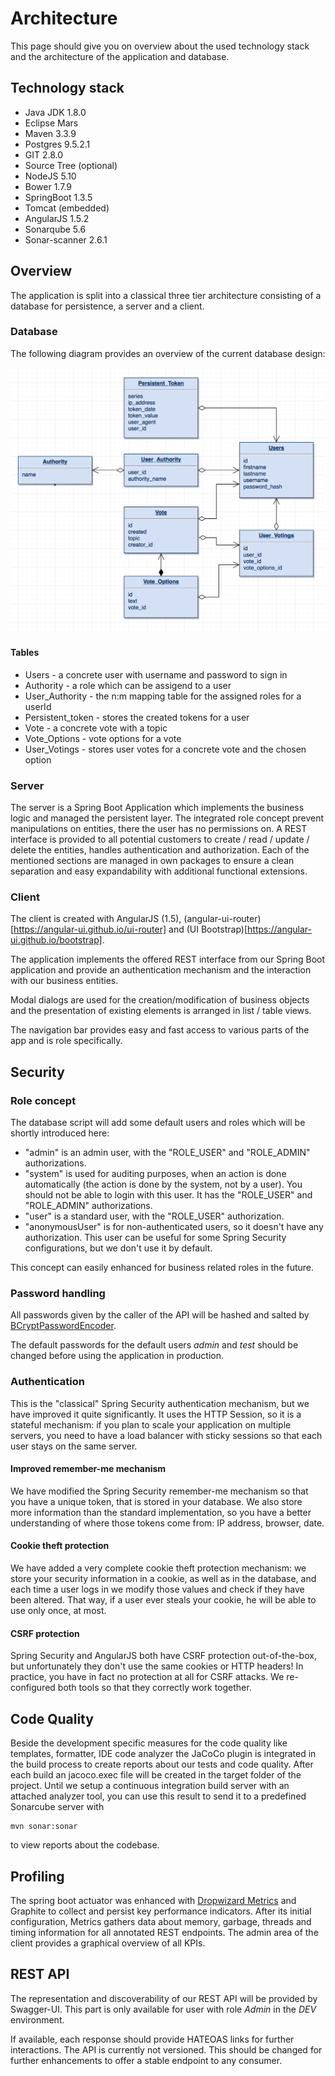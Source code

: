 # Architecture

This page should give you on overview about the used technology stack and the architecture of the application and database. 

## Technology stack
- Java JDK 1.8.0
- Eclipse Mars 
- Maven 3.3.9
- Postgres 9.5.2.1
- GIT 2.8.0
- Source Tree (optional)
- NodeJS 5.10
- Bower 1.7.9
- SpringBoot 1.3.5
- Tomcat (embedded)
- AngularJS 1.5.2
- Sonarqube 5.6
- Sonar-scanner 2.6.1

## Overview

The application is split into a classical three tier architecture consisting of a database for persistence, a server and a client.

### Database

The following diagram provides an overview of the current database design:

![Database Model](./resources/dbmodel.tiff)

#### Tables

* Users - a concrete user with username and password to sign in
* Authority - a role which can be assigend to a user
* User_Authority - the n:m mapping table for the assigned roles for a userId
* Persistent_token - stores the created tokens for a user
* Vote - a concrete vote with a topic
* Vote_Options - vote options for a vote
* User_Votings - stores user votes for a concrete vote and the chosen option

### Server

The server is a Spring Boot Application which implements the business logic and managed the persistent layer. The integrated role concept prevent manipulations on entities, there the user has no permissions on. A REST interface is provided to all potential customers to create / read / update / delete the entities, handles authentication and authorization. Each of the mentioned sections are managed in own packages to ensure a clean separation and easy expandability with additional functional extensions.

### Client

The client is created with AngularJS (1.5), (angular-ui-router)[https://angular-ui.github.io/ui-router] and (UI Bootstrap)[https://angular-ui.github.io/bootstrap]. 

The application implements the offered REST interface from our Spring Boot application and provide an authentication mechanism and the interaction with our business entities.

Modal dialogs are used for the creation/modification of business objects and the presentation of existing elements is arranged in list / table views.

The navigation bar provides easy and fast access to various parts of the app and is role specifically.

## Security

### Role concept

The database script will add some default users and roles which will be shortly introduced here:

* "admin" is an admin user, with the "ROLE_USER" and "ROLE_ADMIN" authorizations.
* "system" is used for auditing purposes, when an action is done automatically (the action is done by the system, not by a user). You should not be able to login with this user. It has the "ROLE_USER" and "ROLE_ADMIN" authorizations.
* "user" is a standard user, with the "ROLE_USER" authorization.
* "anonymousUser" is for non-authenticated users, so it doesn't have any authorization. This user can be useful for some Spring Security configurations, but we don't use it by default.

This concept can easily enhanced for business related roles in the future.

### Password handling

All passwords given by the caller of the API will be hashed and salted by [BCryptPasswordEncoder](http://docs.spring.io/spring-security/site/docs/3.2.5.RELEASE/apidocs/org/springframework/security/crypto/bcrypt/BCryptPasswordEncoder.html).

The default passwords for the default users *admin* and *test* should be changed before using the application in production. 

### Authentication

This is the "classical" Spring Security authentication mechanism, but we have improved it quite significantly. It uses the HTTP Session, so it is a stateful mechanism: if you plan to scale your application on multiple servers, you need to have a load balancer with sticky sessions so that each user stays on the same server.

#### Improved remember-me mechanism

We have modified the Spring Security remember-me mechanism so that you have a unique token, that is stored in your database. We also store more information than the standard implementation, so you have a better understanding of where those tokens come from: IP address, browser, date.

#### Cookie theft protection

We have added a very complete cookie theft protection mechanism: we store your security information in a cookie, as well as in the database, and each time a user logs in we modify those values and check if they have been altered. That way, if a user ever steals your cookie, he will be able to use only once, at most.

#### CSRF protection

Spring Security and AngularJS both have CSRF protection out-of-the-box, but unfortunately they don't use the same cookies or HTTP headers! In practice, you have in fact no protection at all for CSRF attacks. We re-configured both tools so that they correctly work together.

## Code Quality

Beside the development specific measures for the code quality like templates, formatter, IDE code analyzer the JaCoCo plugin is integrated in the build process to create reports about our tests and code quality. After each build an jacoco.exec file will be created in the target folder of the project. Until we setup a continuous integration build server with an attached analyzer tool, you can use this result to send it to a predefined Sonarcube server with 

    mvn sonar:sonar

to view reports about the codebase.

## Profiling

The spring boot actuator was enhanced with [Dropwizard Metrics](http://metrics.dropwizard.io) and Graphite to collect and persist key performance indicators. After its initial configuration, Metrics gathers data about memory, garbage, threads and timing information for all annotated REST endpoints. The admin area of the client provides a graphical overview of all KPIs.

## REST API

The representation and discoverability of our REST API will be provided by Swagger-UI. This part is only available for user with role *Admin* in the *DEV* environment.

If available, each response should provide HATEOAS links for further interactions.
The API is currently not versioned. This should be changed for further enhancements to offer a stable endpoint to any consumer.